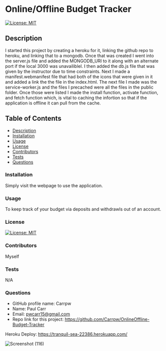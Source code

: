 # Online/Offline Budget Tracker     
  
  [![License: MIT](https://img.shields.io/badge/License-MIT-yellow.svg)](https://opensource.org/licenses/MIT)

  ## Description

  I started this project by creating a heroku for it, linking the github repo to heroku, and linking that to a mongodb. Once that was created I went into the server.js file and added the MONGODB_URI to it along with an alternate port if the local 3000 was unavailiblel. I then added the db.js file that was given by the instructor due to time constraints. Next I made a manifest.webmanifest file that had both of the icons that were given in it and added a link the the file in the index.html. The next file I made was the service-worker.js and the files I precached were all the files in the public folder. Once those were listed I made the install function, activate function, and fetch function which, is vital to caching the infortion so that if the application is offline it can pull from the cache. 

  ## Table of Contents

  * [Description](#description)
  * [Installation](#installation)
  * [Usage](#usage)
  * [License](#license)
  * [Contributors](#contributors)
  * [Tests](#tests)
  * [Questions](#questions)
  
  ### Installation

  Simply visit the webpage to use the application.

  ### Usage

  To keep track of your budget via deposits and withdrawls out of an account.

  ### License

  [![License: MIT](https://img.shields.io/badge/License-MIT-yellow.svg)](https://opensource.org/licenses/MIT)

  ### Contributors

  Myself

  ### Tests

  N/A

  ### Questions

  * GitHub profile name: Carrpw
  * Name: Paul Carr
  * Email: pwcarr15@gmail.com
  * Repo link for this project: https://github.com/Carrpw/OnlineOffline-Budget-Tracker



  Heroku Deploy: https://tranquil-sea-22386.herokuapp.com/

  ![Screenshot (116)](https://user-images.githubusercontent.com/73077219/103847938-4722ff80-506f-11eb-81c3-6419f6905c00.png)